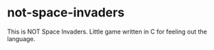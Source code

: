 # not-space-invaders
This is NOT Space Invaders.  Little game written in C for feeling out the language.
